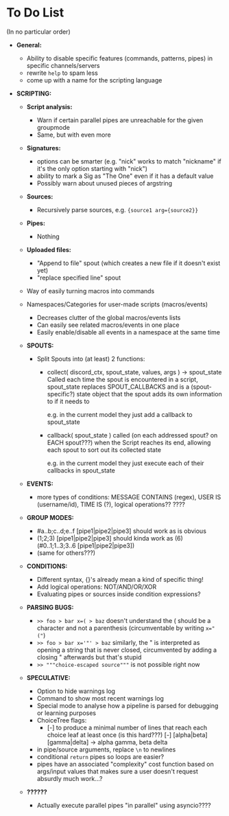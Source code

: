 # To Do List

(In no particular order)

* **General:**
    * Ability to disable specific features (commands, patterns, pipes) in specific channels/servers
    * rewrite `help` to spam less
    * come up with a name for the scripting language

* **SCRIPTING:**

    * **Script analysis:**
        * Warn if certain parallel pipes are unreachable for the given groupmode
        * Same, but with even more 

    * **Signatures:**
        * options can be smarter (e.g. "nick" works to match "nickname" if it's the only option starting with "nick")
        * ability to mark a Sig as "The One" even if it has a default value
        * Possibly warn about unused pieces of argstring

    * **Sources:**
        * Recursively parse sources, e.g. `{source1 arg={source2}}`

    * **Pipes:**
        * Nothing

    * **Uploaded files:**
        * "Append to file" spout (which creates a new file if it doesn't exist yet)
        * "replace specified line" spout

    * Way of easily turning macros into commands
    * Namespaces/Categories for user-made scripts (macros/events)
        * Decreases clutter of the global macros/events lists
        * Can easily see related macros/events in one place
        * Easily enable/disable all events in a namespace at the same time

    * **SPOUTS:**
        * Split Spouts into (at least) 2 functions:
            * collect( discord_ctx, spout_state, values, args ) → spout_state
                Called each time the spout is encountered in a script, spout_state replaces SPOUT_CALLBACKS
                and is a (spout-specific?) state object that the spout adds its own information to if it needs to

                e.g. in the current model they just add a callback to spout_state

            * callback( spout_state )
                called (on each addressed spout? on EACH spout???) when the Script reaches its end, allowing each spout to sort out its collected state

                e.g. in the current model they just execute each of their callbacks in spout_state

    * **EVENTS:**
        * more types of conditions: MESSAGE CONTAINS (regex), USER IS (username/id), TIME IS (?), logical operations?? ????

    * **GROUP MODES:**
        * #a..b;c..d;e..f [pipe1|pipe2|pipe3]           should work as is obvious
        * (1;2;3) [pipe1|pipe2|pipe3]       should kinda work as    (6) (#0..1;1..3;3..6 [pipe1|pipe2|pipe3])
        * (same for others???)

    * **CONDITIONS:**
        * Different syntax, {}'s already mean a kind of specific thing!
        * Add logical operations: NOT/AND/OR/XOR
        * Evaluating pipes or sources inside condition expressions?
    
    * **PARSING BUGS:**
        * `>> foo > bar x=( > baz` doesn't understand the ( should be a character and not a parenthesis (circumventable by writing `x="("`)
        * `>> foo > bar x='"' > baz` similarly, the " is interpreted as opening a string that is never closed, circumvented by adding a closing " afterwards but that's stupid
        * `>> """choice-escaped source"""` is not possible right now

    * **SPECULATIVE:**
        * Option to hide warnings log
        * Command to show most recent warnings log
        * Special mode to analyse how a pipeline is parsed for debugging or learning purposes
        * ChoiceTree flags:
            * [-] to produce a minimal number of lines that reach each choice leaf at least once (is this hard???)
                [-] [alpha|beta] [gamma|delta] → alpha gamma, beta delta
        * in pipe/source arguments, replace `\n` to newlines
        * conditional `return` pipes so loops are easier?
        * pipes have an associated "complexity" cost function based on args/input values that makes sure a user doesn't request absurdly much work...?

    * **??????**
        * Actually execute parallel pipes "in parallel" using asyncio????